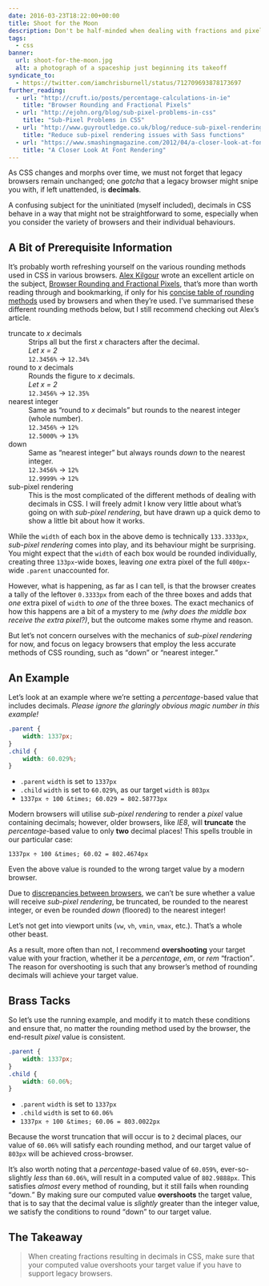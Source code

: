 ```yaml
---
date: 2016-03-23T18:22:00+00:00
title: Shoot for the Moon
description: Don't be half-minded when dealing with fractions and pixels. How can we ensure all browsers interpret fractions in our CSS equally?
tags:
  - css
banner:
  url: shoot-for-the-moon.jpg
  alt: a photograph of a spaceship just beginning its takeoff
syndicate_to:
  - https://twitter.com/iamchrisburnell/status/712709693878173697
further_reading:
  - url: "http://cruft.io/posts/percentage-calculations-in-ie"
    title: "Browser Rounding and Fractional Pixels"
  - url: "http://ejohn.org/blog/sub-pixel-problems-in-css"
    title: "Sub-Pixel Problems in CSS"
  - url: "http://www.guyroutledge.co.uk/blog/reduce-sub-pixel-rendering-with-sass"
    title: "Reduce sub-pixel rendering issues with Sass functions"
  - url: "https://www.smashingmagazine.com/2012/04/a-closer-look-at-font-rendering"
    title: "A Closer Look At Font Rendering"
---
```


As CSS changes and morphs over time, we must not forget that legacy browsers remain unchanged; one *gotcha* that a legacy browser might snipe you with, if left unattended, is **decimals**.

A confusing subject for the uninitiated (myself included), decimals in CSS behave in a way that might not be straightforward to some, especially when you consider the variety of browsers and their individual behaviours.

<h2 id="prerequisite-information">A Bit of Prerequisite Information</h2>

It’s probably worth refreshing yourself on the various rounding methods used in CSS in various browsers. [Alex Kilgour](https://github.com/howlingmad/) wrote an excellent article on the subject, [Browser Rounding and Fractional Pixels](https://cruft.io/posts/percentage-calculations-in-ie/), that’s more than worth reading through and bookmarking, if only for his [concise table of rounding methods](http://cruft.io/posts/percentage-calculations-in-ie/#browser-table) used by browsers and when they’re used. I’ve summarised these different rounding methods below, but I still recommend checking out Alex’s article.

<dl>
    <dt>truncate to <em>x</em> decimals</dt>
    <dd>
        Strips all but the first <em>x</em> characters after the decimal.<br>
        <em>Let x = 2</em><br>
        <code>12.3456%</code> → <code>12.34%</code>
    </dd>
    <dt>round to <em>x</em> decimals</dt>
    <dd>
        Rounds the figure to <em>x</em> decimals.<br>
        <em>Let x = 2</em><br>
        <code>12.3456%</code> → <code>12.35%</code>
    </dd>
    <dt>nearest integer</dt>
    <dd>
        Same as <q>round to <em>x</em> decimals</q> but rounds to the nearest integer (whole number).<br>
        <code>12.3456%</code> → <code>12%</code><br>
        <code>12.5000%</code> → <code>13%</code>
    </dd>
    <dt>down</dt>
    <dd>
        Same as <q>nearest integer</q> but always rounds <em>down</em> to the nearest integer.<br>
        <code>12.3456%</code> → <code>12%</code><br>
        <code>12.9999%</code> → <code>12%</code>
    </dd>
    <dt>sub-pixel rendering</dt>
    <dd>
        This is the most complicated of the different methods of dealing with decimals in CSS. I will freely admit I know very little about what’s going on with <em>sub-pixel rendering</em>, but have drawn up a quick demo to show a little bit about how it works.
    </dd>
</dl>

<c-codepen slug="ONmxEB" height="250px"></c-codepen>

While the `width` of each box in the above demo is technically `133.3333px`, *sub-pixel rendering* comes into play, and its behaviour might be surprising. You might expect that the `width` of each box would be rounded individually, creating three `133px`-wide boxes, leaving *one* extra pixel of the full `400px`-wide `.parent` unaccounted for.

However, what is happening, as far as I can tell, is that the browser creates a tally of the leftover `0.3333px` from each of the three boxes and adds that *one* extra pixel of `width` to *one* of the three boxes. The exact mechanics of how this happens are a bit of a mystery to me *(why does the middle box receive the extra pixel?)*, but the outcome makes some rhyme and reason.

But let’s not concern ourselves with the mechanics of *sub-pixel rendering* for now, and focus on legacy browsers that employ the less accurate methods of CSS rounding, such as <q>down</q> or <q>nearest integer.</q>

## An Example

Let’s look at an example where we’re setting a *percentage*-based value that includes decimals. *Please ignore the glaringly obvious magic number in this example!*

```css
.parent {
	width: 1337px;
}
.child {
	width: 60.029%;
}
```

- `.parent` `width` is set to `1337px`
- `.child` `width` is set to `60.029%`, as our target `width` is `803px`
- `1337px ÷ 100 &times; 60.029 = 802.58773px`

Modern browsers will utilise *sub-pixel rendering* to render a *pixel* value containing decimals; however, older browsers, like *IE8*, will **truncate** the *percentage*-based value to only **two** decimal places! This spells trouble in our particular case:

`1337px ÷ 100 &times; 60.02 = 802.4674px`

Even the above value is rounded to the wrong target value by a modern browser.

Due to [discrepancies between browsers](http://cruft.io/posts/percentage-calculations-in-ie/#browser-table), we can’t be sure whether a value will receive *sub-pixel rendering*, be truncated, be rounded to the nearest integer, or even be rounded *down* (floored) to the nearest integer!

<aside>
    <p>Let’s not get into viewport units (<code>vw</code>, <code>vh</code>, <code>vmin</code>, <code>vmax</code>, etc.). That’s a whole other beast.</p>
</aside>

As a result, more often than not, I recommend **overshooting** your target value with your fraction, whether it be a *percentage*, *em*, or *rem* <q>fraction</q>. The reason for overshooting is such that any browser’s method of rounding decimals will achieve your target value.

## Brass Tacks

So let’s use the running example, and modify it to match these conditions and ensure that, no matter the rounding method used by the browser, the end-result *pixel* value is consistent.

```css
.parent {
	width: 1337px;
}
.child {
	width: 60.06%;
}
```

- `.parent` `width` is set to `1337px`
- `.child` `width` is set to `60.06%`
- `1337px ÷ 100 &times; 60.06 = 803.0022px`

Because the worst truncation that will occur is to `2` decimal places, our value of `60.06%` will satisfy each rounding method, and our target value of `803px` will be achieved cross-browser.

It’s also worth noting that a *percentage*-based value of `60.059%`, ever-so-slightly *less* than `60.06%`, will result in a computed value of `802.9888px`. This satisfies *almost* every method of rounding, but it still fails when rounding <q>down.</q> By making sure our computed value **overshoots** the target value, that is to say that the decimal value is *slightly* greater than the integer value, we satisfy the conditions to round <q>down</q> to our target value.

<h2 id="tldr">The Takeaway</h2>

> When creating fractions resulting in decimals in CSS, make sure that your computed value overshoots your target value if you have to support legacy browsers.

